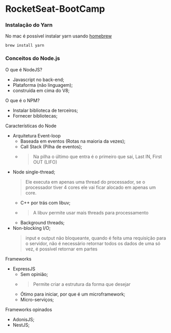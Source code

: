 # RocketSeat-BootCamp

### Instalação do Yarn
No mac é possível instalar yarn usando [homebrew](https://yarnpkg.com/en/docs/install#mac-stable)
```
brew install yarn
```
### Conceitos do Node.js
O que é NodeJS?
- Javascript no back-end;
- Plataforma (não linguagem);
- construída em cima do V8;

O que é o NPM?
- Instalar biblioteca de terceiros;
- Fornecer bibliotecas;

Características do Node
- Arquitetura Event-loop
  - Baseada em eventos (Rotas na maioria da vezes);
  - Call Stack (Pilha de eventos);
  - > Na pilha o último que entra é o primeiro que sai, Last IN, First OUT (LIFO)
- Node single-thread;<br>
  > Ele executa em apenas uma thread do processador, se o processador tiver 4 cores ele vai ficar alocado em apenas um core.
  - C++ por trás com libuv;
  - >A libuv permite usar mais threads para processamento
  - Background threads;
- Non-blocking I/O;
  >input e output não bloqueante, quando é feita uma requisição para o servidor, não é necessário retornar todos os dados de uma só vez, é possível retornar em partes

Frameworks<br>
- ExpressJS
  - Sem opinião;
  - > Permite criar a estrutura da forma que desejar
  - Ótimo para iniciar, por que é um microframework;
  - Micro-serviços;

Frameworks opinados<br>
- AdonisJS;
- NestJS;